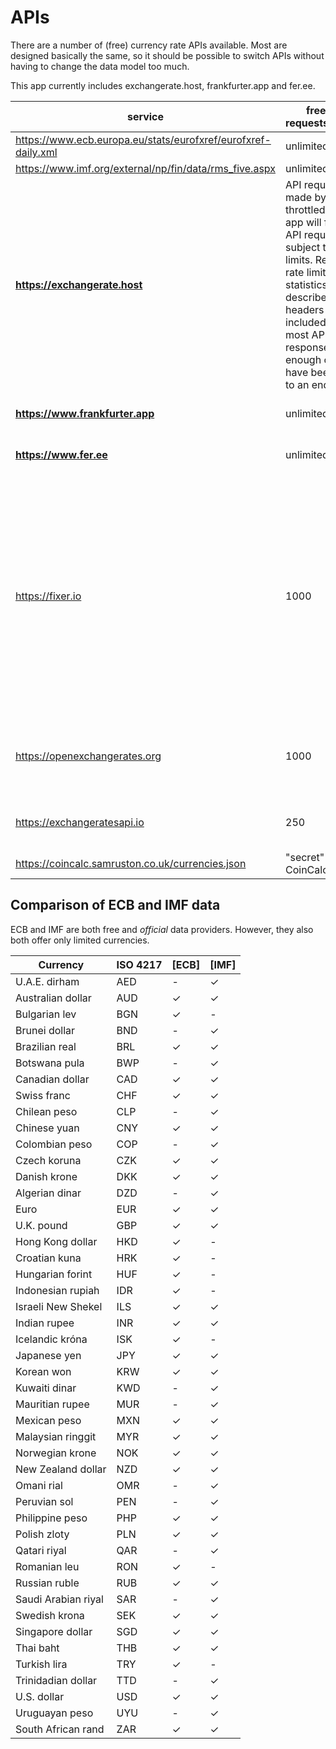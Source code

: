 # APIs

There are a number of (free) currency rate APIs available. Most are designed basically the same,
so it should be possible to switch APIs without having to change the data model too much.

This app currently includes exchangerate.host, frankfurter.app and fer.ee.

| service                                                       | free api requests/month  | format | currencies         | updates                                        | data source                                                                                                                                                          |
|---------------------------------------------------------------|--------------------------|--------|--------------------|------------------------------------------------|----------------------------------------------------------------------------------------------------------------------------------------------------------------------|
| https://www.ecb.europa.eu/stats/eurofxref/eurofxref-daily.xml | unlimited                | xml    | 33                 |                                                |                                                                                                                                                                      |
| https://www.imf.org/external/np/fin/data/rms_five.aspx        | unlimited                | xls    | 39                 |                                                |                                                                                                                                                                      |
| **https://exchangerate.host**                                 | API requests made by a throttled user or app will fail. All API requests are subject to rate limits. Real time rate limit usage statistics are described in headers that are included with most API responses once enough calls have been made to an endpoint.                | json   | ~170 + 6000 crypto | "updated on daily basis" | Currency data delivered are sourced from financial data providers and banks, including the European Central Bank.
| **https://www.frankfurter.app**                               | unlimited                | json   | 33                 | once/day                                       | European Central Bank                                                                                                                                                |
| **https://www.fer.ee**                                        | unlimited                | json   | 33                 | once/day                                       | European Central Bank                                                                                                                                                |
| https://fixer.io                                              | 1000                     | json   | 168                | hourly (free) or faster, depending on the plan | *"Exchange rate data delivered by the Fixer API is collected from over 15 reliable data sources, every minute. Sources include banks and financial data providers."* |
| https://openexchangerates.org                                 | 1000                     | json   | 171                | hourly (free) or faster, depending on the plan | *"collected from multiple reliable providers"*                                                                                                                       |
| https://exchangeratesapi.io                                   | 250                      | json   | >170               | once/day                                       | >15 exchange rate data sources                                                                                                                                       |
| https://coincalc.samruston.co.uk/currencies.json              | "secret" API of CoinCalc | json   | 776                | ?                                              | ?                                                                                                                                                                    |



## Comparison of ECB and IMF data

ECB and IMF are both free and *official* data providers. However, they also both offer only limited currencies.

| Currency            | ISO 4217 | [ECB]    | [IMF]    |
| ------------------- | -------- | -------- | -------- |
| U.A.E. dirham       | AED      | -        | ✓        |
| Australian dollar   | AUD      | ✓        | ✓        |
| Bulgarian lev       | BGN      | ✓        | -        |
| Brunei dollar       | BND      | -        | ✓        |
| Brazilian real      | BRL      | ✓        | ✓        |
| Botswana pula       | BWP      | -        | ✓        |
| Canadian dollar     | CAD      | ✓        | ✓        |
| Swiss franc         | CHF      | ✓        | ✓        |
| Chilean peso        | CLP      | -        | ✓        |
| Chinese yuan        | CNY      | ✓        | ✓        |
| Colombian peso      | COP      | -        | ✓        |
| Czech koruna        | CZK      | ✓        | ✓        |
| Danish krone        | DKK      | ✓        | ✓        |
| Algerian dinar      | DZD      | -        | ✓        |
| Euro                | EUR      | ✓        | ✓        |
| U.K. pound          | GBP      | ✓        | ✓        |
| Hong Kong dollar    | HKD      | ✓        | -        |
| Croatian kuna       | HRK      | ✓        | -        |
| Hungarian forint    | HUF      | ✓        | -        |
| Indonesian rupiah   | IDR      | ✓        | -        |
| Israeli New Shekel  | ILS      | ✓        | ✓        |
| Indian rupee        | INR      | ✓        | ✓        |
| Icelandic króna     | ISK      | ✓        | -        |
| Japanese yen        | JPY      | ✓        | ✓        |
| Korean won          | KRW      | ✓        | ✓        |
| Kuwaiti dinar       | KWD      | -        | ✓        |
| Mauritian rupee     | MUR      | -        | ✓        |
| Mexican peso        | MXN      | ✓        | ✓        |
| Malaysian ringgit   | MYR      | ✓        | ✓        |
| Norwegian krone     | NOK      | ✓        | ✓        |
| New Zealand dollar  | NZD      | ✓        | ✓        |
| Omani rial          | OMR      | -        | ✓        |
| Peruvian sol        | PEN      | -        | ✓        |
| Philippine peso     | PHP      | ✓        | ✓        |
| Polish zloty        | PLN      | ✓        | ✓        |
| Qatari riyal        | QAR      | -        | ✓        |
| Romanian leu        | RON      | ✓        | -        |
| Russian ruble       | RUB      | ✓        | ✓        |
| Saudi Arabian riyal | SAR      | -        | ✓        |
| Swedish krona       | SEK      | ✓        | ✓        |
| Singapore dollar    | SGD      | ✓        | ✓        |
| Thai baht           | THB      | ✓        | ✓        |
| Turkish lira        | TRY      | ✓        | -        |
| Trinidadian dollar  | TTD      | -        | ✓        |
| U.S. dollar         | USD      | ✓        | ✓        |
| Uruguayan peso      | UYU      | -        | ✓        |
| South African rand  | ZAR      | ✓        | ✓        |


